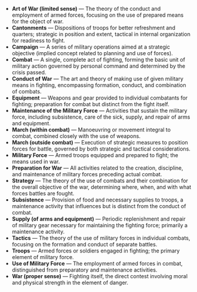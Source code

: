 - **Art of War (limited sense)** — The theory of the conduct and employment of armed forces, focusing on the use of prepared means for the object of war.  
- **Cantonments** — Dispositions of troops for better refreshment and quarters; strategic in position and extent, tactical in internal organization for readiness to fight.  
- **Campaign** — A series of military operations aimed at a strategic objective (implied concept related to planning and use of forces).  
- **Combat** — A single, complete act of fighting, forming the basic unit of military action governed by personal command and determined by the crisis passed.  
- **Conduct of War** — The art and theory of making use of given military means in fighting, encompassing formation, conduct, and combination of combats.  
- **Equipment** — Weapons and gear provided to individual combatants for fighting; preparation for combat but distinct from the fight itself.  
- **Maintenance of the Military Force** — Activities that sustain the military force, including subsistence, care of the sick, supply, and repair of arms and equipment.  
- **March (within combat)** — Manoeuvring or movement integral to combat, combined closely with the use of weapons.  
- **March (outside combat)** — Execution of strategic measures to position forces for battle, governed by both strategic and tactical considerations.  
- **Military Force** — Armed troops equipped and prepared to fight; the means used in war.  
- **Preparation for War** — All activities related to the creation, discipline, and maintenance of military forces preceding actual combat.  
- **Strategy** — The theory of the use of combats and their combination for the overall objective of the war, determining where, when, and with what forces battles are fought.  
- **Subsistence** — Provision of food and necessary supplies to troops, a maintenance activity that influences but is distinct from the conduct of combat.  
- **Supply (of arms and equipment)** — Periodic replenishment and repair of military gear necessary for maintaining the fighting force; primarily a maintenance activity.  
- **Tactics** — The theory of the use of military forces in individual combats, focusing on the formation and conduct of separate battles.  
- **Troops** — Armed forces or soldiers engaged in fighting; the primary element of military force.  
- **Use of Military Force** — The employment of armed forces in combat, distinguished from preparatory and maintenance activities.  
- **War (proper sense)** — Fighting itself, the direct contest involving moral and physical strength in the element of danger.
